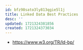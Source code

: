```yaml
---
id: bfz98sato3ly813qgie5l1j
title: Linked Data Best Practices
desc: ''
updated: 1721324381856
created: 1721324373034
---
```


- https://www.w3.org/TR/ld-bp/